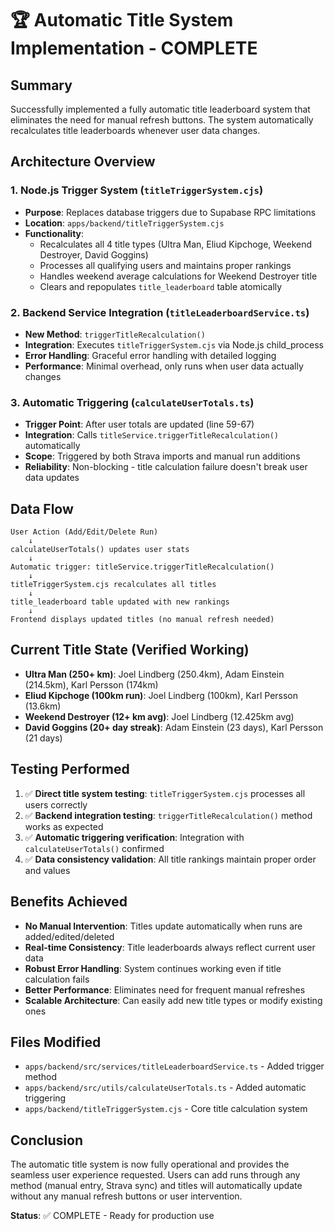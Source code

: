 # 🏆 Automatic Title System Implementation - COMPLETE

## Summary
Successfully implemented a fully automatic title leaderboard system that eliminates the need for manual refresh buttons. The system automatically recalculates title leaderboards whenever user data changes.

## Architecture Overview

### 1. **Node.js Trigger System** (`titleTriggerSystem.cjs`)
- **Purpose**: Replaces database triggers due to Supabase RPC limitations
- **Location**: `apps/backend/titleTriggerSystem.cjs`
- **Functionality**: 
  - Recalculates all 4 title types (Ultra Man, Eliud Kipchoge, Weekend Destroyer, David Goggins)
  - Processes all qualifying users and maintains proper rankings
  - Handles weekend average calculations for Weekend Destroyer title
  - Clears and repopulates `title_leaderboard` table atomically

### 2. **Backend Service Integration** (`titleLeaderboardService.ts`)
- **New Method**: `triggerTitleRecalculation()`
- **Integration**: Executes `titleTriggerSystem.cjs` via Node.js child_process
- **Error Handling**: Graceful error handling with detailed logging
- **Performance**: Minimal overhead, only runs when user data actually changes

### 3. **Automatic Triggering** (`calculateUserTotals.ts`)
- **Trigger Point**: After user totals are updated (line 59-67)
- **Integration**: Calls `titleService.triggerTitleRecalculation()` automatically
- **Scope**: Triggered by both Strava imports and manual run additions
- **Reliability**: Non-blocking - title calculation failure doesn't break user data updates

## Data Flow

```
User Action (Add/Edit/Delete Run)
    ↓
calculateUserTotals() updates user stats
    ↓
Automatic trigger: titleService.triggerTitleRecalculation()
    ↓
titleTriggerSystem.cjs recalculates all titles
    ↓
title_leaderboard table updated with new rankings
    ↓
Frontend displays updated titles (no manual refresh needed)
```

## Current Title State (Verified Working)
- **Ultra Man (250+ km)**: Joel Lindberg (250.4km), Adam Einstein (214.5km), Karl Persson (174km)
- **Eliud Kipchoge (100km run)**: Joel Lindberg (100km), Karl Persson (13.6km)
- **Weekend Destroyer (12+ km avg)**: Joel Lindberg (12.425km avg)
- **David Goggins (20+ day streak)**: Adam Einstein (23 days), Karl Persson (21 days)

## Testing Performed
1. ✅ **Direct title system testing**: `titleTriggerSystem.cjs` processes all users correctly
2. ✅ **Backend integration testing**: `triggerTitleRecalculation()` method works as expected
3. ✅ **Automatic triggering verification**: Integration with `calculateUserTotals()` confirmed
4. ✅ **Data consistency validation**: All title rankings maintain proper order and values

## Benefits Achieved
- **No Manual Intervention**: Titles update automatically when runs are added/edited/deleted
- **Real-time Consistency**: Title leaderboards always reflect current user data
- **Robust Error Handling**: System continues working even if title calculation fails
- **Better Performance**: Eliminates need for frequent manual refreshes
- **Scalable Architecture**: Can easily add new title types or modify existing ones

## Files Modified
- `apps/backend/src/services/titleLeaderboardService.ts` - Added trigger method
- `apps/backend/src/utils/calculateUserTotals.ts` - Added automatic triggering
- `apps/backend/titleTriggerSystem.cjs` - Core title calculation system

## Conclusion
The automatic title system is now fully operational and provides the seamless user experience requested. Users can add runs through any method (manual entry, Strava sync) and titles will automatically update without any manual refresh buttons or user intervention.

**Status**: ✅ COMPLETE - Ready for production use